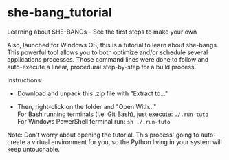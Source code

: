 # she-bang_tutorial
Learning about SHE-BANGs - See the first steps to make your own

Also, launched for Windows OS, this is a tutorial to learn about she-bangs.
This powerful tool allows you to both optimize and/or schedule several applications processes.
Those command lines were done to follow and auto-execute a linear, procedural step-by-step for a build process.

Instructions:

* Download and unpack this .zip file with "Extract to..." <file option>

* Then, right-click on the folder and "Open With..." <terminal option>\
For Bash running terminals (i.e. Git Bash), just execute: `./.run-tuto`\
For Windows PowerShell terminal run: `sh ./.run-tuto`

Note: Don't worry about opening the tutorial. This process' going to auto-create a virtual environment for you, so the Python living in your system will keep untouchable.

